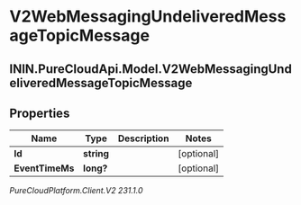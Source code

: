 # V2WebMessagingUndeliveredMessageTopicMessage

## ININ.PureCloudApi.Model.V2WebMessagingUndeliveredMessageTopicMessage

## Properties

|Name | Type | Description | Notes|
|------------ | ------------- | ------------- | -------------|
| **Id** | **string** |  | [optional] |
| **EventTimeMs** | **long?** |  | [optional] |



_PureCloudPlatform.Client.V2 231.1.0_
